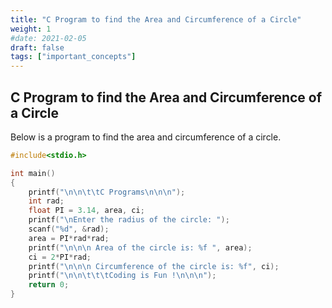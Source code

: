 ```yaml
---
title: "C Program to find the Area and Circumference of a Circle"
weight: 1
#date: 2021-02-05
draft: false
tags: ["important_concepts"]
---
```


## C Program to find the Area and Circumference of a Circle

Below is a program to find the area and circumference of a circle.

```c
#include<stdio.h>

int main()
{
    printf("\n\n\t\tC Programs\n\n\n");
    int rad;
    float PI = 3.14, area, ci;
    printf("\nEnter the radius of the circle: ");
    scanf("%d", &rad);
    area = PI*rad*rad;
    printf("\n\n\n Area of the circle is: %f ", area);
    ci = 2*PI*rad;
    printf("\n\n\n Circumference of the circle is: %f", ci);
    printf("\n\n\t\t\tCoding is Fun !\n\n\n");
    return 0;
}
```
